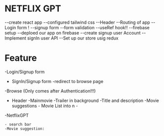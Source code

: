 # NETFLIX GPT

--create react app
--configured tailwind css
--Header
--Routing of app
--Login form !
--signup form
--form validation
--useRef hook!!
--firebase setup
--deploed our app on firebase 
--create signup user Account
--Implement signIn user API
--Set up our store usig redux




# Feature
-Login/Signup form

   - SignIn/Signup form
   -redirect to browse page



-Browse (Only comes after Authentication!!!)
 - Header
 -Mainmovie
    -Trailer in background
    -Title and description
    -Movie suggestions 
       - Movie List into n
       -


-NetflixGPT

    - search bar 
    -Movie suggestion:
